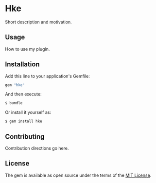 # Hke
Short description and motivation.

## Usage
How to use my plugin.

## Installation
Add this line to your application's Gemfile:

```ruby
gem "hke"
```

And then execute:
```bash
$ bundle
```

Or install it yourself as:
```bash
$ gem install hke
```

## Contributing
Contribution directions go here.

## License
The gem is available as open source under the terms of the [MIT License](https://opensource.org/licenses/MIT).
